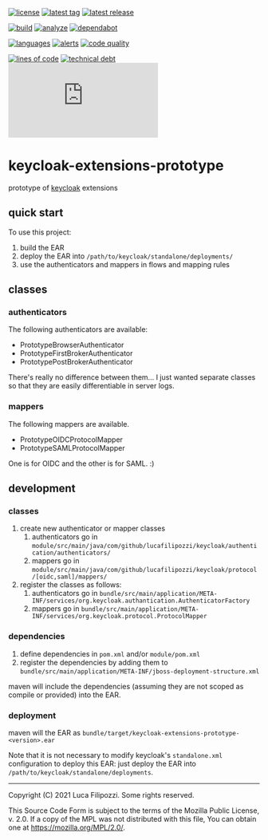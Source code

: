[![license][license-img]][license-url]
[![latest tag][latest-tag-img]][latest-tag-url]
[![latest release][latest-release-img]][latest-release-url]

[![build][build-img]][build-url]
[![analyze][analyze-img]][analyze-url]
[![dependabot][dependabot-img]][dependabot-url]

[![languages][languages-img]][languages-url]
[![alerts][alerts-img]][alerts-url]
[![code quality][code-quality-img]][code-quality-url]

[![lines of code][lines-of-code-img]][lines-of-code-url]
[![technical debt][technical-debt-img]][technical-debt-url]
[![vulnerabilities][vulnerabilities-img]][vulnerabilities-url]

# keycloak-extensions-prototype

prototype of [keycloak][keycloak] extensions

## quick start

To use this project:

1. build the EAR
2. deploy the EAR into `/path/to/keycloak/standalone/deployments/`
3. use the authenticators and mappers in flows and mapping rules

## classes

### authenticators

The following authenticators are available:

* PrototypeBrowserAuthenticator
* PrototypeFirstBrokerAuthenticator
* PrototypePostBrokerAuthenticator

There's really no difference between them... I just wanted separate classes so that they are easily
differentiable in server logs.

### mappers

The following mappers are available.

* PrototypeOIDCProtocolMapper
* PrototypeSAMLProtocolMapper

One is for OIDC and the other is for SAML. :)

## development

### classes

1. create new authenticator or mapper classes
   1. authenticators go in `module/src/main/java/com/github/lucafilipozzi/keycloak/authentication/authenticators/`
   2. mappers go in `module/src/main/java/com/github/lucafilipozzi/keycloak/protocol/[oidc,saml]/mappers/`
2. register the classes as follows:
   1. authenticators go in `bundle/src/main/application/META-INF/services/org.keycloak.authantication.AuthenticatorFactory`
   2. mappers go in `bundle/src/main/application/META-INF/services/org.keycloak.protocol.ProtocolMapper`

### dependencies

1. define dependencies in `pom.xml` and/or `module/pom.xml`
2. register the dependencies by adding them to `bundle/src/main/application/META-INF/jboss-deployment-structure.xml`

maven will include the dependencies (assuming they are not scoped as compile or provided) into the EAR.

### deployment

maven will the EAR as `bundle/target/keycloak-extensions-prototype-<version>.ear`

Note that it is not necessary to modify keycloak's `standalone.xml`
configuration to deploy this EAR: just deploy the EAR into
`/path/to/keycloak/standalone/deployments`.

---
Copyright (C) 2021 Luca Filipozzi. Some rights reserved.

This Source Code Form is subject to the terms of the Mozilla Public
License, v. 2.0. If a copy of the MPL was not distributed with this
file, You can obtain one at https://mozilla.org/MPL/2.0/.

[keycloak]: https://keycloak.org/

[latest-release-img]: https://badgen.net/github/release/LucaFilipozzi/keycloak-extensions-prototype?icon=github&label=latest%20release
[latest-release-url]: https://github.com/LucaFilipozzi/keycloak-extensions-prototype/releases/latest
[latest-tag-img]: https://badgen.net/github/tag/LucaFilipozzi/keycloak-extensions-prototype?icon=github
[latest-tag-url]: https://github.com/LucaFilipozzi/keycloak-extensions-prototype/tags
[license-img]: https://badgen.net/github/license/LucaFilipozzi/keycloak-extensions-prototype?icon=github
[license-url]: https://github.com/LucaFilipozzi/keycloak-extensions-prototype/blob/main/LICENSE.md

[analyze-img]: https://github.com/LucaFilipozzi/keycloak-extensions-prototype/actions/workflows/analyze.yml/badge.svg
[analyze-url]: https://github.com/LucaFilipozzi/keycloak-extensions-prototype/actions/workflows/analyze.yml
[build-img]: https://github.com/LucaFilipozzi/keycloak-extensions-prototype/actions/workflows/build.yml/badge.svg
[build-url]: https://github.com/LucaFilipozzi/keycloak-extensions-prototype/actions/workflows/build.yml
[dependabot-img]: https://badgen.net/github/dependabot/LucaFilipozzi/keycloak-extensions-prototype?icon=dependabot
[dependabot-url]: https://github.com/LucaFilipozzi/keycloak-extensions-prototype/network/dependencies

[languages-img]: https://badgen.net/lgtm/langs/g/LucaFilipozzi/keycloak-extensions-prototype?icon=lgtm
[languages-url]: https://lgtm.com/projects/g/LucaFilipozzi/keycloak-extensions-prototype/logs/languages/lang:java
[alerts-img]: https://badgen.net/lgtm/alerts/g/LucaFilipozzi/keycloak-extensions-prototype/java?icon=lgtm
[alerts-url]: https://lgtm.com/projects/g/LucaFilipozzi/keycloak-extensions-prototype/alerts
[code-quality-img]: https://badgen.net/lgtm/grade/g/LucaFilipozzi/keycloak-extensions-prototype/java?icon=lgtm
[code-quality-url]: https://lgtm.com/projects/g/LucaFilipozzi/keycloak-extensions-prototype/context:java

[lines-of-code-img]: https://badgen.net/codeclimate/loc/LucaFilipozzi/keycloak-extensions-prototype?icon=codeclimate
[lines-of-code-url]: https://codeclimate.com/github/LucaFilipozzi/keycloak-extensions-prototype
[technical-debt-img]: https://badgen.net/codeclimate/tech-debt/LucaFilipozzi/keycloak-extensions-prototype?icon=codeclimate
[technical-debt-url]: https://codeclimate.com/github/LucaFilipozzi/keycloak-extensions-prototype/maintainability
[vulnerabilities-img]: https://badgen.net/snyk/LucaFilipozzi/keycloak-extensions-prototype/main/pom.xml
[vulnerabilities-url]: https://snyk.io/test/github/lucafilipozzi/keycloak-extensions-prototype?targetFile=pom.xml
